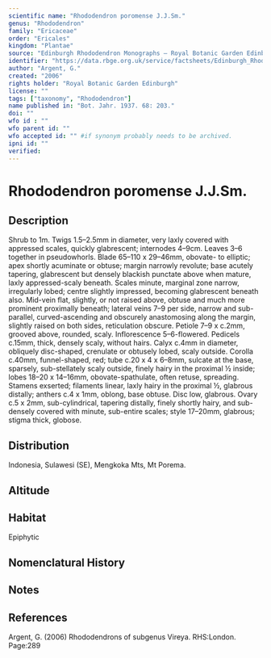```yaml
---
scientific name: "Rhododendron poromense J.J.Sm."
genus: "Rhododendron"
family: "Ericaceae"
order: "Ericales"
kingdom: "Plantae"
source: "Edinburgh Rhododendron Monographs – Royal Botanic Garden Edinburgh"
identifier: "https://data.rbge.org.uk/service/factsheets/Edinburgh_Rhododendron_Monographs.xhtml"
author: "Argent, G."
created: "2006"
rights holder: "Royal Botanic Garden Edinburgh"
license: ""
tags: ["taxonomy", "Rhododendron"]
name published in: "Bot. Jahr. 1937. 68: 203."
doi: ""
wfo id : ""
wfo parent id: ""
wfo accepted id: "" #if synonym probably needs to be archived.                      
ipni id: ""
verified:
---
```


                       

# Rhododendron poromense J.J.Sm.

## Description
Shrub to 1m. Twigs 1.5–2.5mm in diameter, very laxly covered with appressed scales, quickly glabrescent; internodes 4–9cm. Leaves 3–6 together in pseudowhorls. Blade 65–110 x 29–46mm, obovate- to elliptic; apex shortly acuminate or obtuse; margin narrowly revolute; base acutely tapering, glabrescent but densely blackish punctate above when mature, laxly appressed-scaly beneath. Scales minute, marginal zone narrow, irregularly lobed; centre slightly impressed, becoming glabrescent beneath also. Mid-vein flat, slightly, or not raised above, obtuse and much more prominent proximally beneath; lateral veins 7–9 per side, narrow and sub-parallel, curved-ascending and obscurely anastomosing along the margin, slightly raised on both sides, reticulation obscure. Petiole 7–9 x c.2mm, grooved above, rounded, scaly. Inflorescence 5–6-flowered. Pedicels c.15mm, thick, densely scaly, without hairs. Calyx c.4mm in diameter, obliquely disc-shaped, crenulate or obtusely lobed, scaly outside. Corolla c.40mm, funnel-shaped, red; tube c.20 x 4 x 6–8mm, sulcate at the base, sparsely, sub-stellately scaly outside, finely hairy in the proximal ½ inside; lobes 18–20 x 14–16mm, obovate-spathulate, often retuse, spreading. Stamens exserted; filaments linear, laxly hairy in the proximal ½, glabrous distally; anthers c.4 x 1mm, oblong, base obtuse. Disc low, glabrous. Ovary c.5 x 2mm, sub-cylindrical, tapering distally, finely shortly hairy, and sub-densely covered with minute, sub-entire scales; style 17–20mm, glabrous; stigma thick, globose.

## Distribution
Indonesia, Sulawesi (SE), Mengkoka Mts, Mt Porema.

## Altitude


## Habitat
Epiphytic

## Nomenclatural History

                       
## Notes


## References

Argent, G. (2006) Rhododendrons of subgenus Vireya. RHS:London. Page:289
